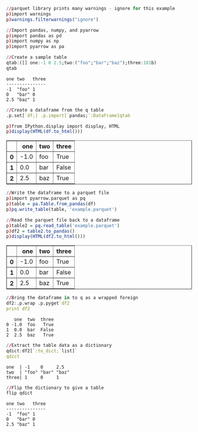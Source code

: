 

```q
//parquet library prints many warnings - ignore for this example
p)import warnings
p)warnings.filterwarnings("ignore")
```


```q
//Import pandas, numpy, and pyarrow
p)import pandas as pd
p)import numpy as np
p)import pyarrow as pa
```


```q
//Create a sample table
qtab:([] one:-1 0 2.5;two:("foo";"bar";"baz");three:101b)
qtab
```




    one two   three
    ---------------
    -1  "foo" 1    
    0   "bar" 0    
    2.5 "baz" 1    





```q
//Create a dataframe from the q table
.p.set[`df;] .p.import[`pandas;`:DataFrame]qtab
```


```q
p)from IPython.display import display, HTML
p)display(HTML(df.to_html()))
```


<table border="1" class="dataframe">
  <thead>
    <tr style="text-align: right;">
      <th></th>
      <th>one</th>
      <th>two</th>
      <th>three</th>
    </tr>
  </thead>
  <tbody>
    <tr>
      <th>0</th>
      <td>-1.0</td>
      <td>foo</td>
      <td>True</td>
    </tr>
    <tr>
      <th>1</th>
      <td>0.0</td>
      <td>bar</td>
      <td>False</td>
    </tr>
    <tr>
      <th>2</th>
      <td>2.5</td>
      <td>baz</td>
      <td>True</td>
    </tr>
  </tbody>
</table>



```q
//Write the dataframe to a parquet file
p)import pyarrow.parquet as pq
p)table = pa.Table.from_pandas(df)
p)pq.write_table(table, 'example.parquet')
```


```q
//Read the parquet file back to a dataframe
p)table2 = pq.read_table('example.parquet')
p)df2 = table2.to_pandas()
p)display(HTML(df2.to_html()))
```


<table border="1" class="dataframe">
  <thead>
    <tr style="text-align: right;">
      <th></th>
      <th>one</th>
      <th>two</th>
      <th>three</th>
    </tr>
  </thead>
  <tbody>
    <tr>
      <th>0</th>
      <td>-1.0</td>
      <td>foo</td>
      <td>True</td>
    </tr>
    <tr>
      <th>1</th>
      <td>0.0</td>
      <td>bar</td>
      <td>False</td>
    </tr>
    <tr>
      <th>2</th>
      <td>2.5</td>
      <td>baz</td>
      <td>True</td>
    </tr>
  </tbody>
</table>



```q
//Bring the dataframe in to q as a wrapped foreign 
df2:.p.wrap .p.pyget`df2
print df2
```

       one  two  three
    0 -1.0  foo   True
    1  0.0  bar  False
    2  2.5  baz   True



```q
//Extract the table data as a dictionary
qdict:df2[`:to_dict;`list]`
qdict
```




    one  | -1    0     2.5  
    two  | "foo" "bar" "baz"
    three| 1     0     1    





```q
//Flip the dictionary to give a table
flip qdict
```




    one two   three
    ---------------
    -1  "foo" 1    
    0   "bar" 0    
    2.5 "baz" 1    



